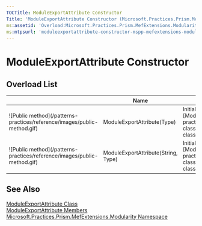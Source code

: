 ```yaml
---
TOCTitle: ModuleExportAttribute Constructor
Title: 'ModuleExportAttribute Constructor (Microsoft.Practices.Prism.MefExtensions.Modularity)'
ms:assetid: 'Overload:Microsoft.Practices.Prism.MefExtensions.Modularity.ModuleExportAttribute.\#ctor'
ms:mtpsurl: 'moduleexportattribute-constructor-mspp-mefextensions-modularity.md'
---
```



# ModuleExportAttribute Constructor

## Overload List


<table>

<thead>
<tr class="header">
<th> </th>
<th>Name</th>
<th>Description</th>
</tr>
</thead>
<tbody>
<tr class="odd">
<td>![Public method](/patterns-practices/reference/images/public-method.gif)</td>
<td>ModuleExportAttribute(Type)</td>
<td><div class="summary">
Initializes a new instance of the [ModuleExportAttribute](/patterns-practices/reference/moduleexportattribute-class-mspp-mefextensions-modularity) class.
</div></td>
</tr>
<tr class="even">
<td>![Public method](/patterns-practices/reference/images/public-method.gif)</td>
<td>ModuleExportAttribute(String, Type)</td>
<td><div class="summary">
Initializes a new instance of the [ModuleExportAttribute](/patterns-practices/reference/moduleexportattribute-class-mspp-mefextensions-modularity) class.
</div></td>
</tr>
</tbody>
</table>

## See Also

[ModuleExportAttribute Class](/patterns-practices/reference/moduleexportattribute-class-mspp-mefextensions-modularity)<br/>
[ModuleExportAttribute Members](/patterns-practices/reference/moduleexportattribute-members-mspp-mefextensions-modularity)<br/>
[Microsoft.Practices.Prism.MefExtensions.Modularity Namespace](/patterns-practices/reference/mspp-mefextensions-modularity-namespace)
